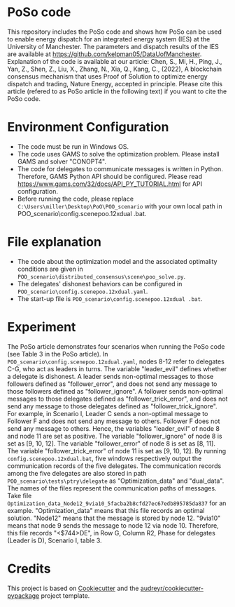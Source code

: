 # PoSo code
This repository includes the PoSo code and shows how PoSo can be used to enable energy dispatch for an integrated energy system (IES) at the University of Manchester. The parameters and dispatch results of the IES are available at https://github.com/kelpman05/DataUofManchester. Explanation of the code is available at our article:
Chen, S., Mi, H., Ping, J., Yan, Z., Shen, Z., Liu, X., Zhang, N., Xia, Q., Kang, C., (2022), A blockchain consensus mechanism that uses Proof of Solution to optimize energy dispatch and trading, Nature Energy, accepted in principle.
Please cite this article (refered to as PoSo article in the following text) if you want to cite the PoSo code.

# Environment Configuration
- The code must be run in Windows OS.
- The code uses GAMS to solve the optimization problem. Please install GAMS and solver "CONOPT4".
- The code for delegates to communicate messages is written in Python. Therefore, GAMS Python API should be configured. Please read https://www.gams.com/32/docs/API_PY_TUTORIAL.html for API configuration.
- Before running the code, please replace `C:\Users\miller\Desktop\PoO\POO_scenario` with your own local path in POO_scenario\config.scenepoo.12xdual .bat.

# File explanation
- The code about the optimization model and the associated optimality conditions are given in `POO_scenario\distributed_consensus\scene\poo_solve.py`. 
- The delegates' dishonest behaviors can be configured in `POO_scenario\config.scenepoo.12xdual.yaml`. 
- The start-up file is `POO_scenario\config.scenepoo.12xdual .bat`.

# Experiment 
The PoSo article demonstrates four scenarios when running the PoSo code (see Table 3 in the PoSo article). In `POO_scenario\config.scenepoo.12xdual.yaml`, nodes 8-12 refer to delegates C-G, who act as leaders in turns. The variable "leader_evil" defines whether a delegate is dishonest. A leader sends non-optimal messages to those followers defined as "follower_error", and does not send any message to those followers defined as "follower_ignore". A follower sends non-optimal messages to those delegates defined as "follower_trick_error", and does not send any message to those delegates defined as "follower_trick_ignore".
For example, in Scenario I, Leader C sends a non-optimal message to Follower F and does not send any message to others. Follower F does not send any message to others. Hence, the variables "leader_evil" of node 8 and node 11 are set as positive. The variable "follower_ignore" of node 8 is set as [9, 10, 12]. The variable "follower_error" of node 8 is set as [8, 11]. The variable "follower_trick_error" of node 11 is set as [9, 10, 12]. By running `config.scenepoo.12xdual.bat`, five windows respectively output the communication records of the five delegates.
The communication records among the five delegates are also stored in path `POO_scenario\tests\ptry\delegate` as "Optimization_data" and "dual_data". The names of the files represent the communication paths of messages. Take file `Optimization_data_Node12_9via10_5facba2b8cfd27ec67edb895785da837` for an example. "Optimization_data" means that this file records an optimal solution. "Node12" means that the message is stored by node 12. "9via10" means that node 9 sends the message to node 12 via node 10. Therefore, this file records "<$744>DE", in Row G, Column R2, Phase for delegates (Leader is D), Scenario I, table 3.

# Credits
This project is based on [Cookiecutter](https://github.com/cookiecutter/cookiecutter) and the [audreyr/cookiecutter-pypackage](https://github.com/audreyfeldroy/cookiecutter-pypackage) project template.
